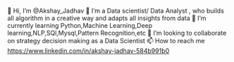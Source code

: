 👋 Hi, I’m @Akshay_Jadhav
👀 I’m a Data scientist/ Data Analyst , who builds all algorithm in a creative way and adapts all insights from data
🌱 I’m currently learning Python,Machine Learning,Deep learning,NLP,SQl,Mysql,Pattern Recognition,etc
💞️ I’m looking to collaborate on strategy decision making as a Data Scientist
📫 How to reach me https://www.linkedin.com/in/akshay-jadhav-584b991b0
